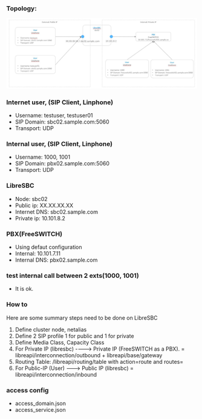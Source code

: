 ### Topology:

![image](./images/topology.jpg)


### Internet user, (SIP Client, Linphone)

* Username: testuser, testuser01
* SIP Domain: sbc02.sample.com:5060
* Transport: UDP

### Internal user, (SIP Client, Linphone)

* Username: 1000, 1001
* SIP Domain: pbx02.sample.com:5060
* Transport: UDP

### LibreSBC

* Node: sbc02
* Public ip: XX.XX.XX.XX
* Internet DNS: sbc02.sample.com
* Private ip: 10.101.8.2

### PBX(FreeSWITCH)

* Using defaut configuration
* Internal: 10.101.7.11
* Internal DNS: pbx02.sample.com

### test internal call between 2 exts(1000, 1001)

* It is ok.

### How to

Here are some summary steps need to be done on LibreSBC

1. Define cluster node, netalias
2. Define 2 SIP profile 1 for public and 1 for private
3. Define Media Class, Capacity Class
4. For Private IP (libresbc) ----> Private IP (FreeSWITCH as a PBX). = libreapi/interconnection/outbound + libreapi/base/gateway
5. Routing Table: /libreapi/routing/table with action=route and routes=<outbound-connection-in-step-4>
6. For Public-IP (User) ---> Public IP (libresbc) = libreapi/interconnection/inbound

### access config

* access_domain.json
* access_service.json

